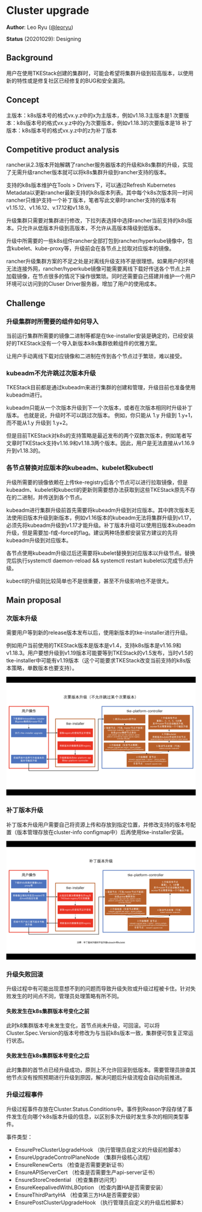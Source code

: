 
# Cluster upgrade


**Author**: Leo Ryu ([@leoryu](https://github.com/leoryu))

**Status** (20201029): Designing

## Background

用户在使用TKEStack创建的集群时，可能会希望将集群升级到较高版本，以使用新的特性或是修复社区已经修复的BUG和安全漏洞。

## Concept

主版本：k8s版本号的格式vx.y.z中的x为主版本，例如v1.18.3主版本是1
次要版本：k8s版本号的格式vx.y.z中的y为次要版本，例如v1.18.3的次要版本是18
补丁版本：k8s版本号的格式vx.y.z中的z为补丁版本

## Competitive product analysis

rancher从2.3版本开始解耦了rancher服务器版本的升级和k8s集群的升级，实现了无需升级rancher版本就可以将k8s集群升级到rancher支持的版本。

支持的k8s版本维护在Tools > Drivers下，可以通过Refresh Kubernetes Metadata以更新rancher最新支持的k8s版本列表。其中每个k8s次版本同一时间rancher只维护支持一个补丁版本，笔者写此文章时rancher支持的版本有v1.15.12、v1.16.12、v.17.12和v1.18.9。

升级集群只需要对集群进行修改，下拉列表选择中选择rancher当前支持的k8s版本。只允许从低版本升级到高版本，不允许从高版本降级到低版本。

升级中所需要的一些k8s组件rancher全部打包到rancher/hyperkube镜像中，包含kubelet、kube-proxy等，升级前会在各节点上拉取对应版本的镜像。

rancher升级集群方案的不足之处是对离线升级支持不是很理想。如果用户的环境无法连接外网，rancher/hyperkube镜像可能需要离线下载好传送各个节点上并加载镜像，在节点很多的情况下操作很繁琐。同时还需要自己搭建并维护一个用户环境可以访问到的Cluser Driver服务器，增加了用户的使用成本。

## Challenge

### 升级集群时所需要的组件如何导入
当前运行集群所需要的镜像二进制等都是在tke-installer安装是确定的，已经安装好的TKEStack没有一个导入新版本k8s集群依赖组件的优雅方案。

让用户手动离线下载对应镜像和二进制在传到各个节点过于繁琐，难以接受。

### kubeadm不允许跳过次版本升级
TKEStack目前都是通过kubeadm来进行集群的创建和管理，升级目前也准备使用kubeadm进行。

kubeadm只能从一个次版本升级到下一个次版本，或者在次版本相同时升级补丁版本。 也就是说，升级时不可以跳过次版本。 例如，你只能从 1.y 升级到 1.y+1，而不能从1.y 升级到 1.y+2。

但是目前TKEStack对k8s的支持策略是最近发布的两个双数次版本，例如笔者写文章时TKEStack支持v1.16.9和v1.18.3两个版本。因此，用户是无法直接从v1.16.9升到v1.18.3的。

### 各节点替换对应版本的kubeadm、kubelet和kubectl
升级所需要的镜像依赖在上传tke-registry后各个节点可以进行拉取镜像，但是kubeadm、kubelet和kubectl的更新则需要想办法获取到这些TKEStack原先不存在的二进制，并传送到各个节点。

kubeadm进行集群升级前首先需要将kubeadm升级到对应版本。其中跨次版本无法使用旧版本升级到新版本，例如v1.16版本的kubeadm无法将集群升级到v1.17，必须先将kubeadm升级到v1.17才能升级。补丁版本升级可以使用旧版本kubeadm升级，但是需要加-f或–force的flag。建议两种场景都安装官方建议的先将kubeadm升级到对应版本。

各节点使用kubeadm升级过后还需要将kubelet替换到对应版本以升级节点。替换完后执行systemctl daemon-reload && systemctl restart kubelet以完成节点升级。

kubectl的升级则比较简单也不是很重要，甚至不升级影响也不是很大。

## Main proposal

### 次版本升级

需要用户等到新的release版本发布以后，使用新版本的tke-installer进行升级。

例如用户当前使用的TKEStack版本是版本是v1.4，支持k8s版本是v1.16.9和v1.18.3。用户要想升级到v1.19版本可能要等到TKEStack的v1.5发布，当时v1.5的tke-installer中可能有v1.19版本（这个可能要求TKEStack改变当前支持的k8s版本策略，单数版本也要支持）。

![次要版本升级](../../docs/images/次要版本升级.png)

### 补丁版本升级

补丁版本升级用户需要自己将资源上传和存放到指定位置，并修改支持的版本号配置（版本管理存放在cluster-info configmap中）后再使用tke-installer安装。

![补丁版本升级](../../docs/images/补丁版本升级.png)

### 升级失败回滚

升级过程中有可能出现意想不到的问题而导致升级失败或升级过程被卡住。针对失败发生的时间点不同，管理员处理策略有所不同。

#### 失败发生在k8s集群版本号变化之前

此时k8集群版本号未发生变化，首节点尚未升级，可回滚。可以将Cluster.Spec.Version的版本号修改为与当前k8s版本一致，集群便可恢复正常运行状态。

#### 失败发生在k8s集群版本号变化之后

此时集群的首节点已经升级成功，原则上不允许回滚到低版本。需要管理员排查其他节点没有按照预期进行升级到原因，解决问题后升级流程会自动向前推进。

### 升级过程事件

升级过程事件存放在Cluster.Status.Conditions中。事件到Reason字段存储了事件发生在向哪个k8s版本升级的信息，以区别多次升级时发生多次的相同类型事件。

事件类型：

- EnsurePreClusterUpgradeHook    （执行管理员自定义的升级前检脚本）
- EnsureUpgradeControlPlaneNode  （集群升级核心流程）
- EnsureRenewCerts               （检查是否需要更新证书）
- EnsureAPIServerCert            （检查是否需要生产api-server证书）
- EnsureStoreCredential          （检查集群访问凭）
- EnsureKeepalivedWithLBOption   （检查内置HA是否需要安装）
- EnsureThirdPartyHA             （检查第三方HA是否需要安装）
- EnsurePostClusterUpgradeHook   （执行管理员自定义的升级后检脚本）
